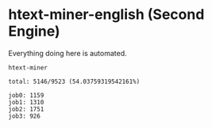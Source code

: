 # htext-miner-english (Second Engine)

Everything doing here is automated.

```
htext-miner

total: 5146/9523 (54.03759319542161%)

job0: 1159
job1: 1310
job2: 1751
job3: 926
```